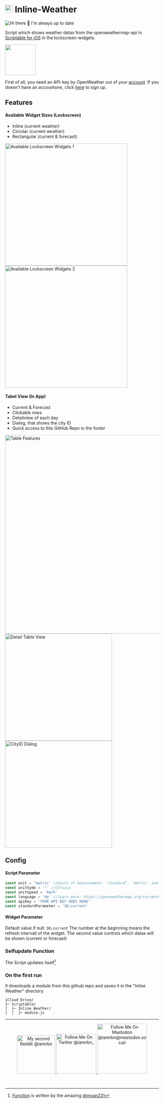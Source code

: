 # <img src=https://openweathermap.org/themes/openweathermap/assets/img/mobile_app/android-app-top-banner.png  width="25"> Inline-Weather

![](https://img.shields.io/badge/dynamic/json?color=EF7150&style=plastic&label=Script%20Version&query=version&url=https%3A%2F%2Fraw.githubusercontent.com%2Fiamrbn%2FInline-Weather%2Fmain%2FInline-Weather.json "Hi there 👋 I'm always up to date")

Script which shows weather datas from the openweathermap-api in [Scriptable for iOS](https://scriptable.app/ "App Homepage") in the lockscreen-widgets.

<a href="https://home.openweathermap.org/users/sign_up">
	<img src="https://openweathermap.org/themes/openweathermap/assets/img/logo_white_cropped.png" width="100"/>
</a>

First of all, you need an API-key by OpenWeather out of your [account](https://home.openweathermap.org/api_keys "https://home.openweathermap.org/api_keys"). If you doesn't have an accountone, click [here](https://home.openweathermap.org/users/sign_up "https://home.openweathermap.org/users/sign_up") to sign up.


## Features
#### Available Widget Sizes (Lockscreen)
- Inline (current weather)
- Circular (current weather)
- Rectangular (current & forecast)

<img title="Available Lockscreen Widgets 1" src="Images/lockscreenWidgets1.PNG" width="400"/>
<img title="Available Lockscreen Widgets 2" src="Images/lockscreenWidgets2.PNG" width="400"/>

#### Tabel View (In App)
- Current & Forecast
- Clickable rows
- Detailview of each day
- Dialog, that shows the city ID
- Quick access to this GitHub Repo in the footer

<img title="Table Features" src="Images/thumbnail.PNG" width="650"/>
<img title="Detail Table View" src="Images/detailView.PNG" width="350"/>
<img title="CityID Dialog" src="Images/changeLocation.PNG" width="350"/>



## Config

#### Script Parameter
``` Javascript
const unit = 'metric' //Units of measurement: 'standard', 'metric' and 'imperial' units are available.
const unitSymb = '°' //Celsius
const unitSpeed = 'km/h'
const language = 'de' //learn more: https://openweathermap.org/current#multi
const apiKey = 'YOUR API KEY GOES HERE'
const standardParameter = '30;current'
```

#### Widget Parameter
Default value if null: `30;current`
The number at the beginning means the refresh intervall of the widget.
The second value controls which datas will be shown (current or forecast)

### Selfupdate Function
The Script updates itself[^1]

### On the first run
It downloads a module from this github repo and saves it in the "Inline Weather" directory.
```
iCloud Drive/
├─ Scriptable/
│  ├─ Inline Weather/
│  │  ├─ module.js
```


---

<p align="center">
  <a href="https://reddit.com/user/iamrbn/">
    <img title="My second Reddit @iamrbn" src="https://github.com/iamrbn/slack-status/blob/08d06ec886dcef950a8acbf4983940ad7fb8bed9/Images/Badges/reddit_black_iamrbn.png" width="125"/>
  </a>
  <a href="https://twitter.com/iamrbn_/">
    <img title="Follow Me On Twitter @iamrbn_" src="https://github.com/iamrbn/slack-status/blob/ae62582b728c2e2ad8ea6a55cc7729cf71bfaeab/Images/Badges/twitter_black.png" width="130"/>
  </a>
  <a href="https://mastodon.social/@iamrbn">
    <img title="Follow Me On Mastodon @iamrbn@mastodon.socail" src="https://github.com/iamrbn/slack-status/blob/1e67e1ea969b791a36ebb71142ec8719594e1e8d/Images/Badges/mastodon_black.png" width="163"/>
  </a>
</p>

<br>

[^1]:[Function](https://github.com/mvan231/Scriptable#updater-mechanism-code-example "GitHub Repo") is written by the amazing [@mvan231](https://twitter.com/mvan231 "Twitter")
